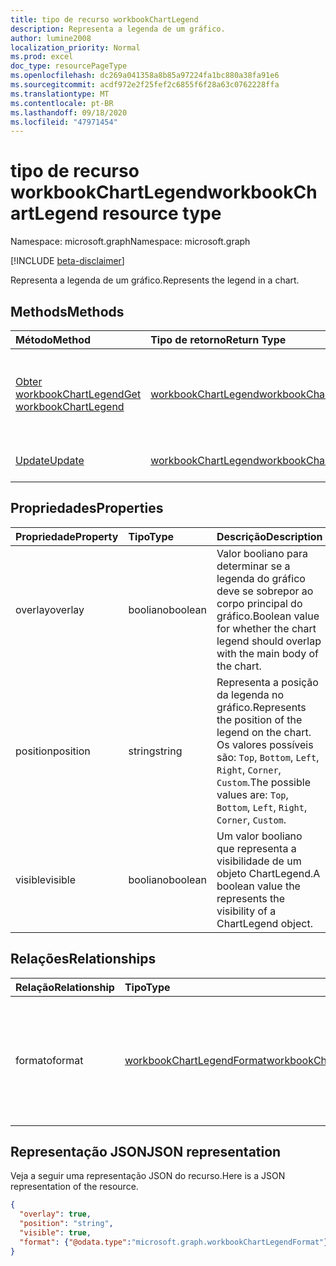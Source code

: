 ```yaml
---
title: tipo de recurso workbookChartLegend
description: Representa a legenda de um gráfico.
author: lumine2008
localization_priority: Normal
ms.prod: excel
doc_type: resourcePageType
ms.openlocfilehash: dc269a041358a8b85a97224fa1bc880a38fa91e6
ms.sourcegitcommit: acdf972e2f25fef2c6855f6f28a63c0762228ffa
ms.translationtype: MT
ms.contentlocale: pt-BR
ms.lasthandoff: 09/18/2020
ms.locfileid: "47971454"
---
```

# <a name="workbookchartlegend-resource-type"></a><span data-ttu-id="e0ab2-103">tipo de recurso workbookChartLegend</span><span class="sxs-lookup"><span data-stu-id="e0ab2-103">workbookChartLegend resource type</span></span>

<span data-ttu-id="e0ab2-104">Namespace: microsoft.graph</span><span class="sxs-lookup"><span data-stu-id="e0ab2-104">Namespace: microsoft.graph</span></span>

[!INCLUDE [beta-disclaimer](../../includes/beta-disclaimer.md)]

<span data-ttu-id="e0ab2-105">Representa a legenda de um gráfico.</span><span class="sxs-lookup"><span data-stu-id="e0ab2-105">Represents the legend in a chart.</span></span>

## <a name="methods"></a><span data-ttu-id="e0ab2-106">Methods</span><span class="sxs-lookup"><span data-stu-id="e0ab2-106">Methods</span></span>

| <span data-ttu-id="e0ab2-107">Método</span><span class="sxs-lookup"><span data-stu-id="e0ab2-107">Method</span></span>           | <span data-ttu-id="e0ab2-108">Tipo de retorno</span><span class="sxs-lookup"><span data-stu-id="e0ab2-108">Return Type</span></span>    |<span data-ttu-id="e0ab2-109">Descrição</span><span class="sxs-lookup"><span data-stu-id="e0ab2-109">Description</span></span>|
|:---------------|:--------|:----------|
|[<span data-ttu-id="e0ab2-110">Obter workbookChartLegend</span><span class="sxs-lookup"><span data-stu-id="e0ab2-110">Get workbookChartLegend</span></span>](../api/chartlegend-get.md) | [<span data-ttu-id="e0ab2-111">workbookChartLegend</span><span class="sxs-lookup"><span data-stu-id="e0ab2-111">workbookChartLegend</span></span>](workbookchartlegend.md) |<span data-ttu-id="e0ab2-112">Leia as propriedades e os relacionamentos do objeto chartLegend.</span><span class="sxs-lookup"><span data-stu-id="e0ab2-112">Read properties and relationships of chartLegend object.</span></span>|
|[<span data-ttu-id="e0ab2-113">Update</span><span class="sxs-lookup"><span data-stu-id="e0ab2-113">Update</span></span>](../api/chartlegend-update.md) | [<span data-ttu-id="e0ab2-114">workbookChartLegend</span><span class="sxs-lookup"><span data-stu-id="e0ab2-114">workbookChartLegend</span></span>](workbookchartlegend.md) |<span data-ttu-id="e0ab2-115">Atualize o objeto ChartLegend.</span><span class="sxs-lookup"><span data-stu-id="e0ab2-115">Update ChartLegend object.</span></span> |

## <a name="properties"></a><span data-ttu-id="e0ab2-116">Propriedades</span><span class="sxs-lookup"><span data-stu-id="e0ab2-116">Properties</span></span>
| <span data-ttu-id="e0ab2-117">Propriedade</span><span class="sxs-lookup"><span data-stu-id="e0ab2-117">Property</span></span>     | <span data-ttu-id="e0ab2-118">Tipo</span><span class="sxs-lookup"><span data-stu-id="e0ab2-118">Type</span></span>   |<span data-ttu-id="e0ab2-119">Descrição</span><span class="sxs-lookup"><span data-stu-id="e0ab2-119">Description</span></span>|
|:---------------|:--------|:----------|
|<span data-ttu-id="e0ab2-120">overlay</span><span class="sxs-lookup"><span data-stu-id="e0ab2-120">overlay</span></span>|<span data-ttu-id="e0ab2-121">booliano</span><span class="sxs-lookup"><span data-stu-id="e0ab2-121">boolean</span></span>|<span data-ttu-id="e0ab2-122">Valor booliano para determinar se a legenda do gráfico deve se sobrepor ao corpo principal do gráfico.</span><span class="sxs-lookup"><span data-stu-id="e0ab2-122">Boolean value for whether the chart legend should overlap with the main body of the chart.</span></span>|
|<span data-ttu-id="e0ab2-123">position</span><span class="sxs-lookup"><span data-stu-id="e0ab2-123">position</span></span>|<span data-ttu-id="e0ab2-124">string</span><span class="sxs-lookup"><span data-stu-id="e0ab2-124">string</span></span>|<span data-ttu-id="e0ab2-125">Representa a posição da legenda no gráfico.</span><span class="sxs-lookup"><span data-stu-id="e0ab2-125">Represents the position of the legend on the chart.</span></span> <span data-ttu-id="e0ab2-126">Os valores possíveis são: `Top`, `Bottom`, `Left`, `Right`, `Corner`, `Custom`.</span><span class="sxs-lookup"><span data-stu-id="e0ab2-126">The possible values are: `Top`, `Bottom`, `Left`, `Right`, `Corner`, `Custom`.</span></span>|
|<span data-ttu-id="e0ab2-127">visible</span><span class="sxs-lookup"><span data-stu-id="e0ab2-127">visible</span></span>|<span data-ttu-id="e0ab2-128">booliano</span><span class="sxs-lookup"><span data-stu-id="e0ab2-128">boolean</span></span>|<span data-ttu-id="e0ab2-129">Um valor booliano que representa a visibilidade de um objeto ChartLegend.</span><span class="sxs-lookup"><span data-stu-id="e0ab2-129">A boolean value the represents the visibility of a ChartLegend object.</span></span>|

## <a name="relationships"></a><span data-ttu-id="e0ab2-130">Relações</span><span class="sxs-lookup"><span data-stu-id="e0ab2-130">Relationships</span></span>
| <span data-ttu-id="e0ab2-131">Relação</span><span class="sxs-lookup"><span data-stu-id="e0ab2-131">Relationship</span></span> | <span data-ttu-id="e0ab2-132">Tipo</span><span class="sxs-lookup"><span data-stu-id="e0ab2-132">Type</span></span>   |<span data-ttu-id="e0ab2-133">Descrição</span><span class="sxs-lookup"><span data-stu-id="e0ab2-133">Description</span></span>|
|:---------------|:--------|:----------|
|<span data-ttu-id="e0ab2-134">formato</span><span class="sxs-lookup"><span data-stu-id="e0ab2-134">format</span></span>|[<span data-ttu-id="e0ab2-135">workbookChartLegendFormat</span><span class="sxs-lookup"><span data-stu-id="e0ab2-135">workbookChartLegendFormat</span></span>](workbookchartlegendformat.md)|<span data-ttu-id="e0ab2-136">Representa a formatação de uma legenda de gráfico, que inclui a formatação de fonte e de preenchimento.</span><span class="sxs-lookup"><span data-stu-id="e0ab2-136">Represents the formatting of a chart legend, which includes fill and font formatting.</span></span> <span data-ttu-id="e0ab2-137">Somente leitura.</span><span class="sxs-lookup"><span data-stu-id="e0ab2-137">Read-only.</span></span>|

## <a name="json-representation"></a><span data-ttu-id="e0ab2-138">Representação JSON</span><span class="sxs-lookup"><span data-stu-id="e0ab2-138">JSON representation</span></span>

<span data-ttu-id="e0ab2-139">Veja a seguir uma representação JSON do recurso.</span><span class="sxs-lookup"><span data-stu-id="e0ab2-139">Here is a JSON representation of the resource.</span></span>

<!-- {
  "blockType": "resource",
  "baseType": "microsoft.graph.entity",
  "optionalProperties": [
    "format"        
  ],
  "@odata.type": "microsoft.graph.workbookChartLegend"
}-->

```json
{
  "overlay": true,
  "position": "string",
  "visible": true,
  "format": {"@odata.type":"microsoft.graph.workbookChartLegendFormat"}
}

```

<!-- uuid: 8fcb5dbc-d5aa-4681-8e31-b001d5168d79
2015-10-25 14:57:30 UTC -->
<!--
{
  "type": "#page.annotation",
  "description": "ChartLegend resource",
  "keywords": "",
  "section": "documentation",
  "tocPath": "",
  "suppressions": []
}
-->


